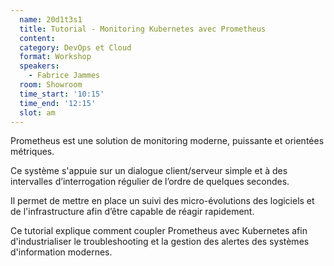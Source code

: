 ```yaml
---
  name: 20d1t3s1
  title: Tutorial - Monitoring Kubernetes avec Prometheus
  content:
  category: DevOps et Cloud
  format: Workshop
  speakers: 
    - Fabrice Jammes
  room: Showroom
  time_start: '10:15'
  time_end: '12:15'
  slot: am
---
```

Prometheus est une solution de monitoring moderne, puissante et orientées métriques. 

Ce système s'appuie sur un dialogue client/serveur simple et à des intervalles d’interrogation régulier de l’ordre de quelques secondes. 

Il permet de mettre en place un suivi des micro-évolutions des logiciels et de l'infrastructure afin d’être capable de réagir rapidement. 

Ce tutorial explique comment coupler Prometheus avec Kubernetes afin d'industrialiser le troubleshooting et la gestion des alertes des systèmes d'information modernes.